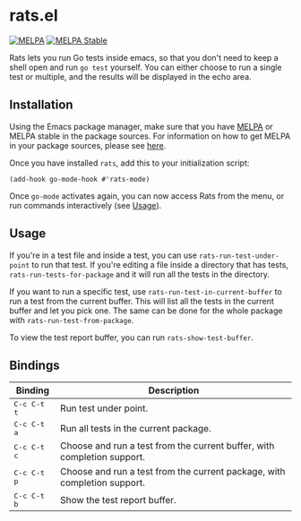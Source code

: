 # rats.el
[![MELPA](http://melpa.org/packages/rats-badge.svg)](http://melpa.org/#/rats) [![MELPA Stable](http://stable.melpa.org/packages/rats-badge.svg)](http://stable.melpa.org/#/rats)


Rats lets you run Go tests inside emacs, so that you don't need to keep a shell open and run `go
test` yourself. You can either choose to run a single test or multiple, and the results will be
displayed in the echo area.

## Installation

Using the Emacs package manager, make sure that you have [MELPA](http://melpa.org) or MELPA stable
in the package sources. For information on how to get MELPA in your package sources, please see
[here](http://melpa.org/#/getting-started).

Once you have installed `rats`, add this to your initialization script:

``` emacs-lisp
(add-hook go-mode-hook #'rats-mode)
```

Once `go-mode` activates again, you can now access Rats from the menu, or run commands interactively
(see [Usage](#usage)).

## Usage

If you're in a test file and inside a test, you can use `rats-run-test-under-point` to run that
test. If you're editing a file inside a directory that has tests, `rats-run-tests-for-package` and
it will run all the tests in the directory.

If you want to run a specific test, use `rats-run-test-in-current-buffer` to run a test from the
current buffer. This will list all the tests in the current buffer and let you pick one. The same
can be done for the whole package with `rats-run-test-from-package`.

To view the test report buffer, you can run `rats-show-test-buffer`.

## Bindings

| Binding              | Description                           |
|----------------------|---------------------------------------|
| <kbd>C-c C-t t</kbd> | Run test under point.                 |
| <kbd>C-c C-t a</kbd> | Run all tests in the current package. |
| <kbd>C-c C-t c</kbd> | Choose and run a test from the current buffer, with completion support. |
| <kbd>C-c C-t p</kbd> | Choose and run a test from the current package, with completion support. |
| <kbd>C-c C-t b</kbd> | Show the test report buffer. |
